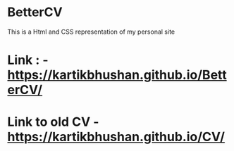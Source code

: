 # BetterCV
This is a Html and CSS representation of my personal site

# Link : - https://kartikbhushan.github.io/BetterCV/

# Link to old CV - https://kartikbhushan.github.io/CV/
